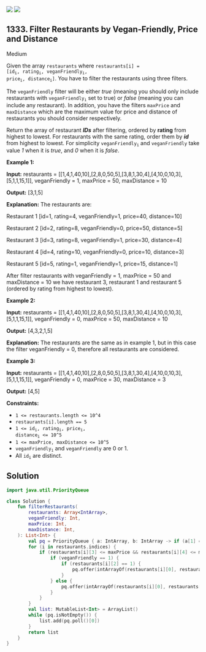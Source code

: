 [![](https://img.shields.io/github/stars/javadev/LeetCode-in-Kotlin?label=Stars&style=flat-square)](https://github.com/javadev/LeetCode-in-Kotlin)
[![](https://img.shields.io/github/forks/javadev/LeetCode-in-Kotlin?label=Fork%20me%20on%20GitHub%20&style=flat-square)](https://github.com/javadev/LeetCode-in-Kotlin/fork)

## 1333\. Filter Restaurants by Vegan-Friendly, Price and Distance

Medium

Given the array `restaurants` where <code>restaurants[i] = [id<sub>i</sub>, rating<sub>i</sub>, veganFriendly<sub>i</sub>, price<sub>i</sub>, distance<sub>i</sub>]</code>. You have to filter the restaurants using three filters.

The `veganFriendly` filter will be either _true_ (meaning you should only include restaurants with <code>veganFriendly<sub>i</sub></code> set to true) or _false_ (meaning you can include any restaurant). In addition, you have the filters `maxPrice` and `maxDistance` which are the maximum value for price and distance of restaurants you should consider respectively.

Return the array of restaurant _**IDs**_ after filtering, ordered by **rating** from highest to lowest. For restaurants with the same rating, order them by _**id**_ from highest to lowest. For simplicity <code>veganFriendly<sub>i</sub></code> and `veganFriendly` take value _1_ when it is _true_, and _0_ when it is _false_.

**Example 1:**

**Input:** restaurants = \[\[1,4,1,40,10],[2,8,0,50,5],[3,8,1,30,4],[4,10,0,10,3],[5,1,1,15,1]], veganFriendly = 1, maxPrice = 50, maxDistance = 10

**Output:** [3,1,5]

**Explanation:** The restaurants are: 

Restaurant 1 [id=1, rating=4, veganFriendly=1, price=40, distance=10] 

Restaurant 2 [id=2, rating=8, veganFriendly=0, price=50, distance=5] 

Restaurant 3 [id=3, rating=8, veganFriendly=1, price=30, distance=4] 

Restaurant 4 [id=4, rating=10, veganFriendly=0, price=10, distance=3] 

Restaurant 5 [id=5, rating=1, veganFriendly=1, price=15, distance=1] 

After filter restaurants with veganFriendly = 1, maxPrice = 50 and maxDistance = 10 we have restaurant 3, restaurant 1 and restaurant 5 (ordered by rating from highest to lowest).

**Example 2:**

**Input:** restaurants = \[\[1,4,1,40,10],[2,8,0,50,5],[3,8,1,30,4],[4,10,0,10,3],[5,1,1,15,1]], veganFriendly = 0, maxPrice = 50, maxDistance = 10

**Output:** [4,3,2,1,5]

**Explanation:** The restaurants are the same as in example 1, but in this case the filter veganFriendly = 0, therefore all restaurants are considered.

**Example 3:**

**Input:** restaurants = \[\[1,4,1,40,10],[2,8,0,50,5],[3,8,1,30,4],[4,10,0,10,3],[5,1,1,15,1]], veganFriendly = 0, maxPrice = 30, maxDistance = 3

**Output:** [4,5]

**Constraints:**

*   `1 <= restaurants.length <= 10^4`
*   `restaurants[i].length == 5`
*   <code>1 <= id<sub>i</sub>, rating<sub>i</sub>, price<sub>i</sub>, distance<sub>i</sub> <= 10^5</code>
*   `1 <= maxPrice, maxDistance <= 10^5`
*   <code>veganFriendly<sub>i</sub></code> and `veganFriendly` are 0 or 1.
*   All <code>id<sub>i</sub></code> are distinct.

## Solution

```kotlin
import java.util.PriorityQueue

class Solution {
    fun filterRestaurants(
        restaurants: Array<IntArray>,
        veganFriendly: Int,
        maxPrice: Int,
        maxDistance: Int,
    ): List<Int> {
        val pq = PriorityQueue { a: IntArray, b: IntArray -> if (a[1] == b[1]) b[0] - a[0] else b[1] - a[1] }
        for (i in restaurants.indices) {
            if (restaurants[i][3] <= maxPrice && restaurants[i][4] <= maxDistance) {
                if (veganFriendly == 1) {
                    if (restaurants[i][2] == 1) {
                        pq.offer(intArrayOf(restaurants[i][0], restaurants[i][1]))
                    }
                } else {
                    pq.offer(intArrayOf(restaurants[i][0], restaurants[i][1]))
                }
            }
        }
        val list: MutableList<Int> = ArrayList()
        while (pq.isNotEmpty()) {
            list.add(pq.poll()[0])
        }
        return list
    }
}
```